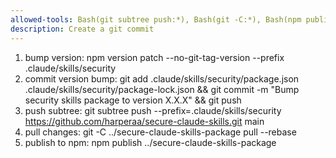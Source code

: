 ```yaml
---
allowed-tools: Bash(git subtree push:*), Bash(git -C:*), Bash(npm publish:*), Bash(npm version patch:*), Bash(git add:*), Bash(git commit:*), Bash(git push:*)
description: Create a git commit
---
```

1. bump version: npm version patch --no-git-tag-version --prefix .claude/skills/security
2. commit version bump: git add .claude/skills/security/package.json .claude/skills/security/package-lock.json && git commit -m "Bump security skills package to version X.X.X" && git push
3. push subtree: git subtree push --prefix=.claude/skills/security https://github.com/harperaa/secure-claude-skills.git main
4. pull changes: git -C ../secure-claude-skills-package pull --rebase
5. publish to npm: npm publish ../secure-claude-skills-package